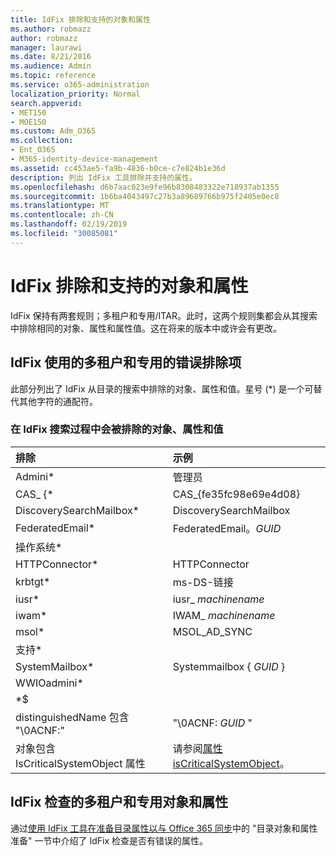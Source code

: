 ```yaml
---
title: IdFix 排除和支持的对象和属性
ms.author: robmazz
author: robmazz
manager: laurawi
ms.date: 8/21/2016
ms.audience: Admin
ms.topic: reference
ms.service: o365-administration
localization_priority: Normal
search.appverid:
- MET150
- MOE150
ms.custom: Adm_O365
ms.collection:
- Ent_O365
- M365-identity-device-management
ms.assetid: cc453ae5-fa9b-4836-b0ce-c7e824b1e36d
description: 列出 IdFix 工具排除并支持的属性。
ms.openlocfilehash: d6b7aac023e9fe96b8308483322e718937ab1355
ms.sourcegitcommit: 1b6ba4043497c27b3a89689766b975f2405e0ec8
ms.translationtype: MT
ms.contentlocale: zh-CN
ms.lasthandoff: 02/19/2019
ms.locfileid: "30085081"
---
```

# <a name="idfix-excluded-and-supported-objects-and-attributes"></a>IdFix 排除和支持的对象和属性
IdFix 保持有两套规则；多租户和专用/ITAR。此时，这两个规则集都会从其搜索中排除相同的对象、属性和属性值。这在将来的版本中或许会有更改。
  
## <a name="multi-tenant-and-dedicated-error-exclusions-used-by-idfix"></a>IdFix 使用的多租户和专用的错误排除项
此部分列出了 IdFix 从目录的搜索中排除的对象、属性和值。星号 (\*) 是一个可替代其他字符的通配符。
  
### <a name="objects-attributes-and-values-excluded-during-an-idfix-search"></a>在 IdFix 搜索过程中会被排除的对象、属性和值

|**排除**|**示例**|
|:-----|:-----|
|Admini\* |管理员 |
|CAS_ {\*  |CAS_{fe35fc98e69e4d08} |
|DiscoverySearchMailbox\*  |DiscoverySearchMailbox  |
|FederatedEmail\* |FederatedEmail。*GUID* |
|操作系统\* ||
|HTTPConnector\*  |HTTPConnector |
|krbtgt\* |ms-DS-链接 |
|iusr\* |iusr_ *machinename* |
|iwam\*  |IWAM_ *machinename* |
|msol\* |MSOL_AD_SYNC |
|支持\* ||
|SystemMailbox\* |Systemmailbox { *GUID* }|
|WWIOadmini\*  ||
|\*$ ||
|distinguishedName 包含 "\0ACNF:"|"\0ACNF: *GUID* " |
|对象包含 IsCriticalSystemObject 属性 |请参阅[属性 isCriticalSystemObject](https://go.microsoft.com/fwlink/p/?LinkId=401169)。 |
   
## <a name="multi-tenant-and-dedicated-objects-and-attributes-checked-by-idfix"></a>IdFix 检查的多租户和专用对象和属性
通过[使用 IdFix 工具在准备目录属性以与 Office 365 同步](prepare-directory-attributes-for-synch-with-idfix.md)中的 "目录对象和属性准备" 一节中介绍了 IdFix 检查是否有错误的属性。
  

